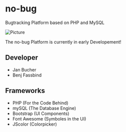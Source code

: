 no-bug
======

Bugtracking Platform based on PHP and MySQL

![Picture](https://raw.github.com/dev-jan/no-bug/master/no-bug/src/images/promotion/promotion.PNG)

The no-bug Platform is currently in early Developement!

## Developer

* Jan Bucher
* Benj Fassbind

## Frameworks

* PHP (For the Code Behind)
* mySQL (The Database Engine)
* Bootstrap (UI Components)
* Font Awesome (Symboles in the UI)
* JScolor (Colorpicker)
